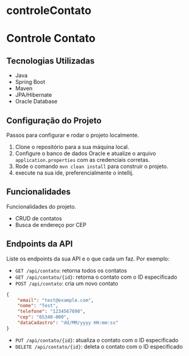 # controleContato

# Controle Contato


## Tecnologias Utilizadas

- Java
- Spring Boot
- Maven
- JPA/Hibernate
- Oracle Database

## Configuração do Projeto

Passos para configurar e rodar o projeto localmente.

1. Clone o repositório para a sua máquina local.
2. Configure o banco de dados Oracle e atualize o arquivo `application.properties` com as credenciais corretas.
3. Rode o comando `mvn clean install` para construir o projeto.
4. execute na sua ide, preferencialmente o intellij.

## Funcionalidades

Funcionalidades do projeto.

- CRUD de contatos
- Busca de endereço por CEP

## Endpoints da API

Liste os endpoints da sua API e o que cada um faz. Por exemplo:

- `GET /api/contato`: retorna todos os contatos
- `GET /api/contato/{id}`: retorna o contato com o ID especificado
- `POST /api/contato`: cria um novo contato
```json
{
    "email": "test@example.com",
    "nome": "Test",
    "telefone": "1234567890",
    "cep": "65340-000",
    "dataCadastro": "dd/MM/yyyy HH:mm:ss"
}
```
- `PUT /api/contato/{id}`: atualiza o contato com o ID especificado
- `DELETE /api/contato/{id}`: deleta o contato com o ID especificado


